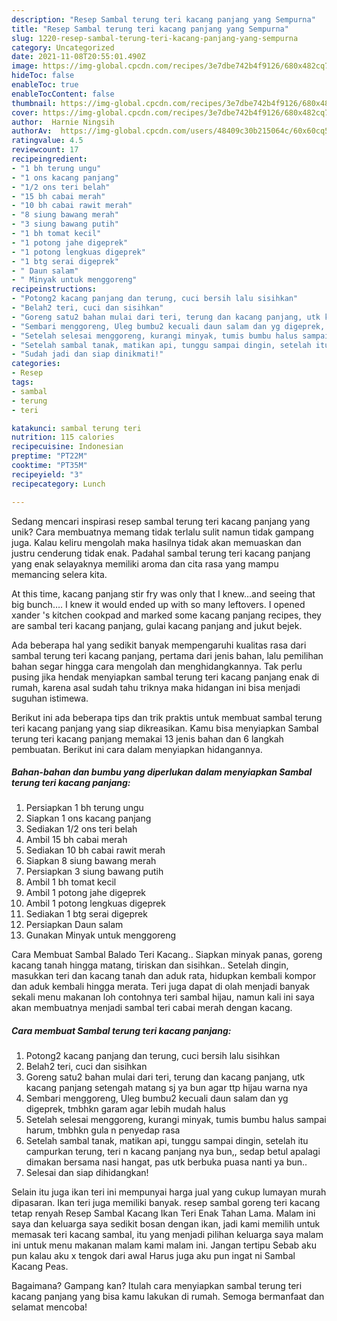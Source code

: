 ```yaml
---
description: "Resep Sambal terung teri kacang panjang yang Sempurna"
title: "Resep Sambal terung teri kacang panjang yang Sempurna"
slug: 1220-resep-sambal-terung-teri-kacang-panjang-yang-sempurna
category: Uncategorized
date: 2021-11-08T20:55:01.490Z
image: https://img-global.cpcdn.com/recipes/3e7dbe742b4f9126/680x482cq70/sambal-terung-teri-kacang-panjang-foto-resep-utama.jpg
hideToc: false
enableToc: true
enableTocContent: false
thumbnail: https://img-global.cpcdn.com/recipes/3e7dbe742b4f9126/680x482cq70/sambal-terung-teri-kacang-panjang-foto-resep-utama.jpg
cover: https://img-global.cpcdn.com/recipes/3e7dbe742b4f9126/680x482cq70/sambal-terung-teri-kacang-panjang-foto-resep-utama.jpg
author:  Harnie Ningsih
authorAv:  https://img-global.cpcdn.com/users/48409c30b215064c/60x60cq50/avatar.jpg
ratingvalue: 4.5
reviewcount: 17
recipeingredient:
- "1 bh terung ungu"
- "1 ons kacang panjang"
- "1/2 ons teri belah"
- "15 bh cabai merah"
- "10 bh cabai rawit merah"
- "8 siung bawang merah"
- "3 siung bawang putih"
- "1 bh tomat kecil"
- "1 potong jahe digeprek"
- "1 potong lengkuas digeprek"
- "1 btg serai digeprek"
- " Daun salam"
- " Minyak untuk menggoreng"
recipeinstructions:
- "Potong2 kacang panjang dan terung, cuci bersih lalu sisihkan"
- "Belah2 teri, cuci dan sisihkan"
- "Goreng satu2 bahan mulai dari teri, terung dan kacang panjang, utk kacang panjang setengah matang sj ya bun agar ttp hijau warna nya"
- "Sembari menggoreng, Uleg bumbu2 kecuali daun salam dan yg digeprek, tmbhkn garam agar lebih mudah halus"
- "Setelah selesai menggoreng, kurangi minyak, tumis bumbu halus sampai harum, tmbhkn gula n penyedap rasa"
- "Setelah sambal tanak, matikan api, tunggu sampai dingin, setelah itu campurkan terung, teri n kacang panjang nya bun,, sedap betul apalagi dimakan bersama nasi hangat, pas utk berbuka puasa nanti ya bun.."
- "Sudah jadi dan siap dinikmati!"
categories:
- Resep
tags:
- sambal
- terung
- teri

katakunci: sambal terung teri 
nutrition: 115 calories
recipecuisine: Indonesian
preptime: "PT22M"
cooktime: "PT35M"
recipeyield: "3"
recipecategory: Lunch

---
```



Sedang mencari inspirasi resep sambal terung teri kacang panjang yang unik? Cara membuatnya memang tidak terlalu sulit namun tidak gampang juga. Kalau keliru mengolah maka hasilnya tidak akan memuaskan dan justru cenderung tidak enak. Padahal sambal terung teri kacang panjang yang enak selayaknya memiliki aroma dan cita rasa yang mampu memancing selera kita.


At this time, kacang panjang stir fry was only that I knew…and seeing that big bunch…. I knew it would ended up with so many leftovers. I opened xander &#39;s kitchen cookpad and marked some kacang panjang recipes, they are sambal teri kacang panjang, gulai kacang panjang and jukut bejek.

Ada beberapa hal yang sedikit banyak mempengaruhi kualitas rasa dari sambal terung teri kacang panjang, pertama dari jenis bahan, lalu pemilihan bahan segar hingga cara mengolah dan menghidangkannya. Tak perlu pusing jika hendak menyiapkan sambal terung teri kacang panjang enak di rumah, karena asal sudah tahu triknya maka hidangan ini bisa menjadi suguhan istimewa.


Berikut ini ada beberapa tips dan trik praktis untuk membuat sambal terung teri kacang panjang yang siap dikreasikan. Kamu bisa menyiapkan Sambal terung teri kacang panjang memakai 13 jenis bahan dan 6 langkah pembuatan. Berikut ini cara dalam menyiapkan hidangannya.

<!--inarticleads1-->

##### Bahan-bahan dan bumbu yang diperlukan dalam menyiapkan Sambal terung teri kacang panjang:

1. Persiapkan 1 bh terung ungu
1. Siapkan 1 ons kacang panjang
1. Sediakan 1/2 ons teri belah
1. Ambil 15 bh cabai merah
1. Sediakan 10 bh cabai rawit merah
1. Siapkan 8 siung bawang merah
1. Persiapkan 3 siung bawang putih
1. Ambil 1 bh tomat kecil
1. Ambil 1 potong jahe digeprek
1. Ambil 1 potong lengkuas digeprek
1. Sediakan 1 btg serai digeprek
1. Persiapkan  Daun salam
1. Gunakan  Minyak untuk menggoreng


Cara Membuat Sambal Balado Teri Kacang.. Siapkan minyak panas, goreng kacang tanah hingga matang, tiriskan dan sisihkan.. Setelah dingin, masukkan teri dan kacang tanah dan aduk rata, hidupkan kembali kompor dan aduk kembali hingga merata. Teri juga dapat di olah menjadi banyak sekali menu makanan loh contohnya teri sambal hijau, namun kali ini saya akan membuatnya menjadi sambal teri cabai merah dengan kacang. 

<!--inarticleads2-->

##### Cara membuat Sambal terung teri kacang panjang:

1. Potong2 kacang panjang dan terung, cuci bersih lalu sisihkan
1. Belah2 teri, cuci dan sisihkan
1. Goreng satu2 bahan mulai dari teri, terung dan kacang panjang, utk kacang panjang setengah matang sj ya bun agar ttp hijau warna nya
1. Sembari menggoreng, Uleg bumbu2 kecuali daun salam dan yg digeprek, tmbhkn garam agar lebih mudah halus
1. Setelah selesai menggoreng, kurangi minyak, tumis bumbu halus sampai harum, tmbhkn gula n penyedap rasa
1. Setelah sambal tanak, matikan api, tunggu sampai dingin, setelah itu campurkan terung, teri n kacang panjang nya bun,, sedap betul apalagi dimakan bersama nasi hangat, pas utk berbuka puasa nanti ya bun..
1. Selesai dan siap dihidangkan!

Selain itu juga ikan teri ini mempunyai harga jual yang cukup lumayan murah dipasaran. Ikan teri juga memiliki banyak. resep sambal goreng teri kacang tetap renyah Resep Sambal Kacang Ikan Teri Enak Tahan Lama. Malam ini saya dan keluarga saya sedikit bosan dengan ikan, jadi kami memilih untuk memasak teri kacang sambal, itu yang menjadi pilihan keluarga saya malam ini untuk menu makanan malam kami malam ini. Jangan tertipu Sebab aku pun kalau aku x tengok dari awal Harus juga aku pun ingat ni Sambal Kacang Peas. 

Bagaimana? Gampang kan? Itulah cara menyiapkan sambal terung teri kacang panjang yang bisa kamu lakukan di rumah. Semoga bermanfaat dan selamat mencoba!
